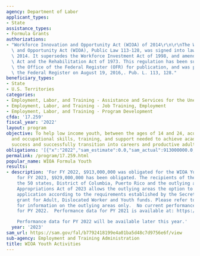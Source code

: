 ```yaml
---
agency: Department of Labor
applicant_types:
- State
assistance_types:
- Formula Grants
authorizations:
- "Workforce Innovation and Opportunity Act (WIOA) of 2014\r\n\r\nThe Workforce Innovation\
  \ and Opportunity Act (WIOA), Public Law 113-128, was signed into law on July 22,\
  \ 2014. It supersedes the Workforce Investment Act of 1998, and amends the Wagner-Peyser\
  \ Act and the Rehabilitation Act of 1973. This regulation has been submitted to\
  \ the Office of the Federal Register (OFR) for publication, and was published  in\
  \ the Federal Register on August 19, 2016,. Pub. L. 113, 128."
beneficiary_types:
- State
- U.S. Territories
categories:
- Employment, Labor, and Training - Assistance and Services for the Unemployed
- Employment, Labor, and Training - Job Training, Employment
- Employment, Labor, and Training - Program Development
cfda: '17.259'
fiscal_year: '2022'
layout: program
objective: To help low income youth, between the ages of 14 and 24, acquire the educational
  and occupational skills, training, and support needed to achieve academic and employment
  success and successfully transition into careers and productive adulthood.
obligations: '[{"x":"2022","sam_estimate":0.0,"sam_actual":913000000.0,"usa_spending_actual":903041068.73},{"x":"2023","sam_estimate":929000000.0,"sam_actual":0.0,"usa_spending_actual":924068370.82},{"x":"2024","sam_estimate":929000000.0,"sam_actual":0.0,"usa_spending_actual":0.0}]'
permalink: /program/17.259.html
popular_name: WIOA Formula Youth
results:
- description: 'For FY 2022, $913,000,000 was obligated for the WIOA Youth program;
    for FY 2023, $929,000,000 has been obligated. The recipients of these funds are
    the 50 states, District of Columbia, Puerto Rico and the outlying areas (territories).  Consolidated
    Appropriations Act of 2023 allows the outlying areas the option to submit a single
    application according to the requirements established by the Secretary for a consolidated
    grant for Adult, Dislocated Worker and Youth funds. Please refer to CFDA 17.290
    for information on the outlying areas only.  No current performance data is available
    for PY 2022.  Performance data for PY 2021 is available at: https://www.dol.gov/agencies/eta/performance/wioa-performance.

    Performance data for PY 2022 will be available later this year.'
  year: '2023'
sam_url: https://sam.gov/fal/b7792418199e4a01ba5d48c7d9756e6f/view
sub-agency: Employment and Training Administration
title: WIOA Youth Activities
---
```

